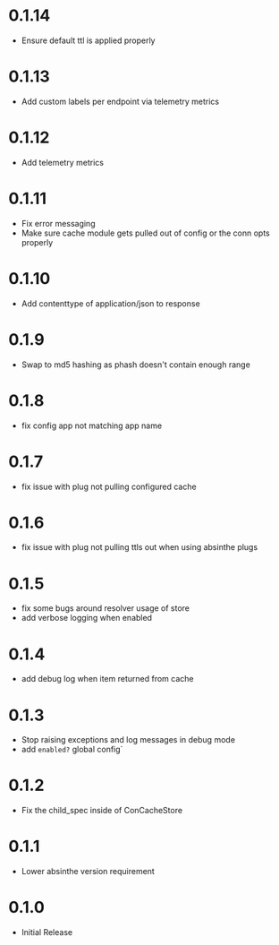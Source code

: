 # 0.1.14
- Ensure default ttl is applied properly

# 0.1.13
- Add custom labels per endpoint via telemetry metrics

# 0.1.12
- Add telemetry metrics

# 0.1.11
- Fix error messaging
- Make sure cache module gets pulled out of config or the conn opts properly

# 0.1.10
- Add contenttype of application/json to response

# 0.1.9
- Swap to md5 hashing as phash doesn't contain enough range

# 0.1.8
- fix config app not matching app name

# 0.1.7
- fix issue with plug not pulling configured cache

# 0.1.6
- fix issue with plug not pulling ttls out when using absinthe plugs

# 0.1.5
- fix some bugs around resolver usage of store
- add verbose logging when enabled

# 0.1.4
- add debug log when item returned from cache

# 0.1.3
- Stop raising exceptions and log messages in debug mode
- add `enabled?` global config`

# 0.1.2
- Fix the child_spec inside of ConCacheStore

# 0.1.1
- Lower absinthe version requirement

# 0.1.0
- Initial Release
